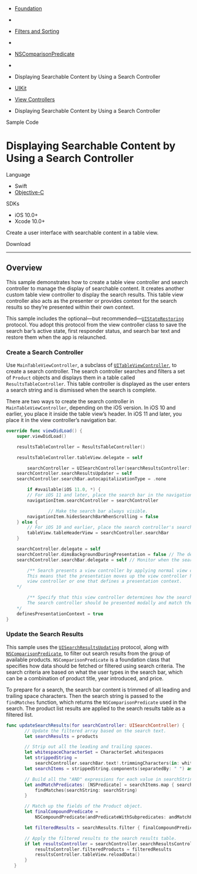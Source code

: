 - [Foundation](dash-apple-api://load?request_key=csfoundation) 
-  

- [Filters and Sorting](dash-apple-api://load?request_key=ts2877747) 
-  

- [NSComparisonPredicate](dash-apple-api://load?request_key=hssra_3-m_) 
-  

- Displaying Searchable Content by Using a Search Controller

- [UIKit](dash-apple-api://load?request_key=csuikit) 
- [View Controllers](dash-apple-api://load?request_key=ts2864394) 
- Displaying Searchable Content by Using a Search Controller

Sample Code

# Displaying Searchable Content by Using a Search Controller

Language

- Swift
- [Objective-C](dash-apple-api://load?topic_id=3034169&language=occ)

SDKs

- iOS 10.0+
- Xcode 10.0+

Create a user interface with searchable content in a table view.

Download

------

## Overview

This sample demonstrates how to create a table view controller and search controller to manage the display of searchable content. It creates another custom table view controller to display the search results. This table view controller also acts as the presenter or provides context for the search results so they’re presented within their own context.

This sample includes the optional—but recommended—[`UIStateRestoring`](dash-apple-api://load?topic_id=1616857&language=swift) protocol. You adopt this protocol from the view controller class to save the search bar’s active state, first responder status, and search bar text and restore them when the app is relaunched.

### Create a Search Controller

Use `MainTableViewController`, a subclass of [`UITableViewController`](dash-apple-api://load?topic_id=1614755&language=swift), to create a search controller. The search controller searches and filters a set of `Product` objects and displays them in a table called `ResultsTableController`. This table controller is displayed as the user enters a search string and is dismissed when the search is complete.

There are two ways to create the search controller in `MainTableViewController`, depending on the iOS version. In iOS 10 and earlier, you place it inside the table view’s header. In iOS 11 and later, you place it in the view controller’s navigation bar.

```swift
override func viewDidLoad() {
    super.viewDidLoad()

    resultsTableController = ResultsTableController()

    resultsTableController.tableView.delegate = self

        searchController = UISearchController(searchResultsController: resultsTableController)
    searchController.searchResultsUpdater = self
    searchController.searchBar.autocapitalizationType = .none

        if #available(iOS 11.0, *) {
        // For iOS 11 and later, place the search bar in the navigation bar.
        navigationItem.searchController = searchController

                // Make the search bar always visible.
        navigationItem.hidesSearchBarWhenScrolling = false
    } else {
        // For iOS 10 and earlier, place the search controller's search bar in the table view's header.
        tableView.tableHeaderView = searchController.searchBar
    }

    searchController.delegate = self
    searchController.dimsBackgroundDuringPresentation = false // The default is true.
    searchController.searchBar.delegate = self // Monitor when the search button is tapped.

        /** Search presents a view controller by applying normal view controller presentation semantics.
        This means that the presentation moves up the view controller hierarchy until it finds the root
        view controller or one that defines a presentation context.
    */

        /** Specify that this view controller determines how the search controller is presented.
        The search controller should be presented modally and match the physical size of this view controller.
    */
    definesPresentationContext = true
}
```

### Update the Search Results

This sample uses the [`UISearchResultsUpdating`](dash-apple-api://load?topic_id=1618662&language=swift) protocol, along with [`NSComparisonPredicate`](dash-apple-api://load?topic_id=1416666&language=swift), to filter out search results from the group of available products. `NSComparisonPredicate` is a foundation class that specifies how data should be fetched or filtered using search criteria. The search criteria are based on what the user types in the search bar, which can be a combination of product title, year introduced, and price.

To prepare for a search, the search bar content is trimmed of all leading and trailing space characters. Then the search string is passed to the `findMatches` function, which returns the `NSComparisonPredicate` used in the search. The product list results are applied to the search results table as a filtered list.

```swift
func updateSearchResults(for searchController: UISearchController) {
       // Update the filtered array based on the search text.
       let searchResults = products

       // Strip out all the leading and trailing spaces.
       let whitespaceCharacterSet = CharacterSet.whitespaces
       let strippedString =
           searchController.searchBar.text!.trimmingCharacters(in: whitespaceCharacterSet)
       let searchItems = strippedString.components(separatedBy: " ") as [String]

       // Build all the "AND" expressions for each value in searchString.
       let andMatchPredicates: [NSPredicate] = searchItems.map { searchString in
           findMatches(searchString: searchString)
       }

       // Match up the fields of the Product object.
       let finalCompoundPredicate =
           NSCompoundPredicate(andPredicateWithSubpredicates: andMatchPredicates)

       let filteredResults = searchResults.filter { finalCompoundPredicate.evaluate(with: $0) }

       // Apply the filtered results to the search results table.
       if let resultsController = searchController.searchResultsController as? ResultsTableController {
           resultsController.filteredProducts = filteredResults
           resultsController.tableView.reloadData()
       }
   }
```